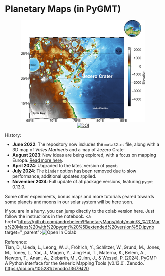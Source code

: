 # Planetary Maps (in PyGMT)

<p align='center'>
<img src="JezeroCrater.png" width=400px /><br>
<a href="https://zenodo.org/badge/latestdoi/493045338"><img src="https://zenodo.org/badge/493045338.svg" alt="DOI"></a>
</p>

History:<br>
- **June 2022**: The repository now includes the `mola32.nc` file, along with a 3D map of *Valles Marineris* and a map of Jezero Crater.
- **August 2023**: New ideas are being explored, with a focus on mapping Europa. [Read more here](https://www.planetary.org/articles/0218-mapping-europa).
- **April 2024**: Upgraded to the latest version of `pygmt`.
- **July 2024**: The `binder` option has been removed due to slow performance; additional updates applied.
- **November 2024**: Full update of all package versions, featuring `pygmt` 0.13.0.

Some other experiments, bonus maps and more tutorials geared towards some planets and moons in our solar system will be here soon.<br>

If you are in a hurry, you can jump directly to the colab version here. Just follow the instructions in the notebook. <a href="https://github.com/andrebelem/PlanetaryMaps/blob/main/3_%20Mars%20Maps%20with%20pygmt%20%5Bextended%20version%5D.ipynb target="_parent"><img src="https://colab.research.google.com/assets/colab-badge.svg" alt="Open In Colab"/></a><br>

Reference:<br>
Tian, D., Uieda, L., Leong, W. J., Fröhlich, Y., Schlitzer, W., Grund, M., Jones, M., Toney, L., Yao, J., Magen, Y., Jing-Hui, T., Materna, K., Belem, A., Newton, T., Anant, A., Ziebarth, M., Quinn, J., & Wessel, P. (2024). PyGMT: A Python interface for the Generic Mapping Tools (v0.13.0). Zenodo. https://doi.org/10.5281/zenodo.13679420<br>




